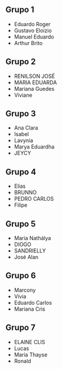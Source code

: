 ## Grupo 1
- Eduardo Roger
- Gustavo Eloizio
- Manuel Eduardo
- Arthur Brito

## Grupo 2
- RENILSON JOSÉ
- MARIA EDUARDA
- Mariana Guedes
- Viviane

## Grupo 3
- Ana Clara
- Isabel
- Lavynia
- Marya Eduardha
- JEYCY 

## Grupo 4
- Elias
- BRUNNO 
- PEDRO CARLOS 
- Filipe

## Grupo 5
- Maria Nathálya
- DIOGO
- SANDRIELLY
- José Alan

## Grupo 6
- Marcony 
- Vivia
- Eduardo Carlos
- Mariana Cris

## Grupo 7
- ELAINE CLIS 
- Lucas
- Maria Thayse
- Ronald
